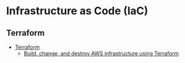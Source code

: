 # Infrastructure as Code (IaC)

## Terraform

- [Terraform](https://terraform.io)
  - [Build, change, and destroy AWS infrastructure using Terraform](https://developer.hashicorp.com/terraform/tutorials/aws-get-started)
